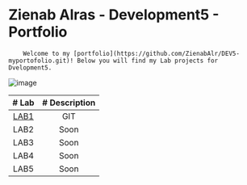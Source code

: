 
# Zienab Alras - Development5 - Portfolio

        Welcome to my [portfolio](https://github.com/ZienabAlr/DEV5-myportofolio.git)! Below you will find my Lab projects for Dvelopment5. 


  ![image](https://user-images.githubusercontent.com/101997484/192115275-b5b5e363-aec0-4ead-9d97-6d1cd261117b.png)



| # Lab    | # Description |
| :-----: | :------------: |
| [LAB1](https://github.com/ZienabAlr/DEV5-LAB1.git) | GIT  | 
| LAB2 | Soon | 
| LAB3 | Soon | 
| LAB4 | Soon | 
| LAB5 | Soon | 
